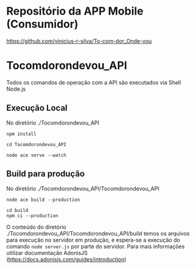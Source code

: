 # Repositório da APP Mobile (Consumidor)
https://github.com/vinicius-r-silva/To-com-dor_Onde-vou

# Tocomdorondevou_API

Todos os comandos de operação com a API são executados via Shell Node.js

## Execução Local
No diretório ./Tocomdorondevou_API
```
npm install

cd Tocomdorondevou_API

node ace serve --watch
```

## Build para produção
No diretório ./Tocomdorondevou_API/Tocomdorondevou_API
```
node ace build --production

cd build
npm ci --production
```
O conteúdo do diretório ./Tocomdorondevou_API/Tocomdorondevou_API/build temos os arquivos para execução no servidor em produção, e espera-se a execução do comando ``` node server.js ``` por parte do servidor.
Para mais informações utilizar documentação AdonisJS (https://docs.adonisjs.com/guides/introduction) 


